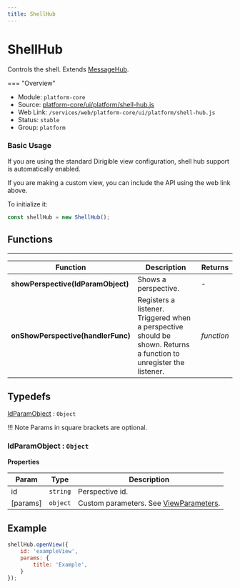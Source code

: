 ```yaml
---
title: ShellHub
---
```


ShellHub
===

Controls the shell. Extends [MessageHub](../message-hub).

=== "Overview"
- Module: `platform-core`
- Source: [platform-core/ui/platform/shell-hub.js](https://github.com/eclipse/dirigible/blob/master/components/ui/platform-core/src/main/resources/META-INF/dirigible/platform-core/ui/platform/shell-hub.js)
- Web Link: `/services/web/platform-core/ui/platform/shell-hub.js`
- Status: `stable`
- Group: `platform`

### Basic Usage

If you are using the standard Dirigible view configuration, shell hub support is automatically enabled.

If you are making a custom view, you can include the API using the web link above.

To initialize it:

```javascript
const shellHub = new ShellHub();
```

## Functions

---

Function     | Description | Returns
------------ | ----------- | --------
**showPerspective(IdParamObject)**   | Shows a perspective. | -
**onShowPerspective(handlerFunc)**   | Registers a listener. Triggered when a perspective should be shown. Returns a function to unregister the listener. | *function*

## Typedefs

<dl>
<dt><a href="#IdParamObject">IdParamObject</a> : <code>Object</code></dt>
</dl>

!!! Note
	Params in square brackets are optional.

<a name="IdParamObject"></a>

### IdParamObject : <code>Object</code>

**Properties**

| Param | Type | Description |
| --- | --- | --- |
| id | <code>string</code> | Perspective id. |
| [params] | <code>object</code> | Custom parameters. See [ViewParameters](../viewParameters). |

## Example

```javascript
shellHub.openView({
    id: 'exampleView',
    params: {
        title: 'Example',
    }
});
```